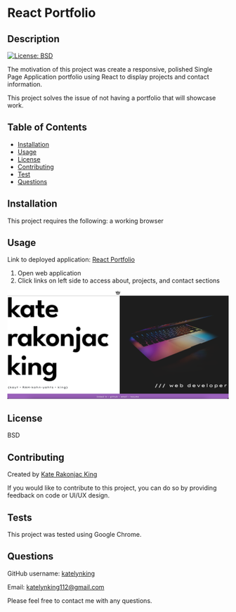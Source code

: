 # React Portfolio

## Description

[![License: BSD](https://img.shields.io/badge/License-BSD-yellow.svg)](https://opensource.org/licenses/BSD)


The motivation of this project was create a responsive, polished Single Page Application portfolio using React to display projects and contact information.

This project solves the issue of not having a portfolio that will showcase work.


## Table of Contents
- [Installation](#installation)
- [Usage](#usage)
- [License](#license)
- [Contributing](#contributing)
- [Test](#test)
- [Questions](#questions)

<a name="installation"></a>
## Installation 

This project requires the following: a working browser

<a name="usage"></a>
## Usage 
Link to deployed application: [React Portfolio](https://katelynking.github.io/react-portfolio/)

1. Open web application 
2. Click links on left side to access about, projects, and contact sections

![screenshot of portfolio](src/components/pages/img/react-portfolio.png)

<a name="license"></a>
## License 
BSD

  
  <a name="contributing"></a>
  ## Contributing
  
  Created by [Kate Rakonjac King](https://github.com/katelynking)
  
  If you would like to contribute to this project, you can do so by providing feedback on code or UI/UX design.

  <a name="test"></a>
  ## Tests
  This project was tested using Google Chrome.
 

  <a name="questions"></a>
  ## Questions
  
  GitHub username: [katelynking](https://github.com/katelynking)
  
  Email: katelynking112@gmail.com
  
  Please feel free to contact me with any questions.